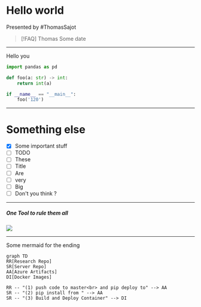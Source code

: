 # Hello world
Presented by #ThomasSajot


> [!FAQ] Thomas 
> Some date


---

Hello you

```python
import pandas as pd

def foo(a: str) -> int:
	return int(a)

if __name__ == "__main__":
	foo('120')
```

---
# Something else

- [x] Some important stuff
- [ ] TODO
- [ ] These
- [ ] Title
- [ ] Are 
- [ ] very 
- [ ] Big
- [ ] Don't you think ? 

---
##### One Tool to rule them all
![](Screenshot%20(9).png)

---
Some mermaid for the ending


```mermaid
graph TD
RR[Research Repo]
SR[Server Repo]
AA[Azure Artifacts]
DI[Docker Images]

RR -- "(1) push code to master<br> and pip deploy to" --> AA
SR -- "(2) pip install from " --> AA
SR -- "(3) Build and Deploy Container" --> DI
```